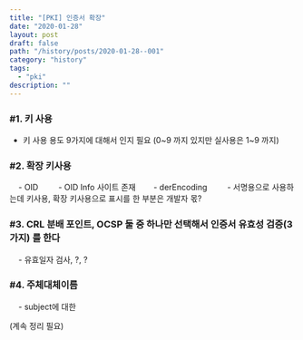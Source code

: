 ```yaml
---
title: "[PKI] 인증서 확장"
date: "2020-01-28"
layout: post
draft: false
path: "/history/posts/2020-01-28--001"
category: "history"
tags:
  - "pki"
description: ""
---
```


### #1. 키 사용
- 키 사용 용도 9가지에 대해서 인지 필요 (0~9 까지 있지만 실사용은 1~9 까지)

### #2. 확장 키사용
    - OID 
       - OID Info 사이트 존재
       - derEncoding 
       - 서명용으로 사용하는데 키사용, 확장 키사용으로 표시를 한 부분은 개발자 몫?

### #3. CRL 분배 포인트, OCSP 둘 중 하나만 선택해서 인증서 유효성 검증(3가지) 를 한다
    - 유효일자 검사, ?, ?

### #4. 주체대체이름
    - subject에 대한 

(계속 정리 필요)
